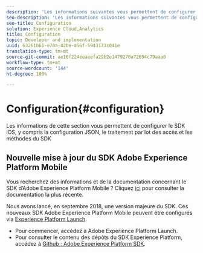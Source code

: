 ```yaml
---
description: 'Les informations suivantes vous permettent de configurer le SDK iOS, y compris la configuration JSON, le traitement par lot des accès et les méthodes du SDK '
seo-description: 'Les informations suivantes vous permettent de configurer le SDK iOS, y compris la configuration JSON, le traitement par lot des accès et les méthodes du SDK '
seo-title: Configuration
solution: Experience Cloud,Analytics
title: Configuration
topic: Developer and implementation
uuid: 63261b61-e70a-42be-a56f-5943173c041e
translation-type: tm+mt
source-git-commit: ae16f224eeaeefa29b2e1479270a72694c79aaa0
workflow-type: tm+mt
source-wordcount: '144'
ht-degree: 100%

---
```



# Configuration{#configuration}

Les informations de cette section vous permettent de configurer le SDK iOS, y compris la configuration JSON, le traitement par lot des accès et les méthodes du SDK

## Nouvelle mise à jour du SDK Adobe Experience Platform Mobile

Vous recherchez des informations et de la documentation concernant le SDK d’Adobe Experience Platform Mobile ? Cliquez [ici](https://aep-sdks.gitbook.io/docs/) pour consulter la documentation la plus récente.

Nous avons lancé, en septembre 2018, une version majeure du SDK. Ces nouveaux SDK Adobe Experience Platform Mobile peuvent être configurés via [Experience Platform Launch](https://www.adobe.com/fr/experience-platform/launch.html).

* Pour commencer, accédez à Adobe Experience Platform Launch.
* Pour consulter le contenu des dépôts du SDK Experience Platform, accédez à [Github : Adobe Experience Platform SDK](https://github.com/Adobe-Marketing-Cloud/acp-sdks).
